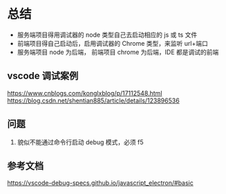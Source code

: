 # 总结

- 服务端项目得用调试器的 node 类型自己去启动相应的 js 或 ts 文件
- 前端项目得自己启动后，启用调试器的 Chrome 类型，来监听 url+端口
- 服务端项目 node 为后端， 前端项目 chrome 为后端，IDE 都是调试的前端

## vscode 调试案例

https://www.cnblogs.com/konglxblog/p/17112548.html
https://blog.csdn.net/shentian885/article/details/123896536

## 问题

1. 貌似不能通过命令行启动 debug 模式，必须 f5

## 参考文档

https://vscode-debug-specs.github.io/javascript_electron/#basic
